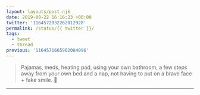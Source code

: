 ```yaml
---
layout: layouts/post.njk
date: 2019-08-22 16:16:23 +00:00
twitter: '1164572032262012928'
permalink: /status/{{ twitter }}/
tags: 
  - tweet
  - thread
previous: '1164571665902084096'
---
```


> Pajamas, meds, heating pad, using your own bathroom, a few steps away from your own bed and a nap, not having to put on a brave face + fake smile. 💯

---
